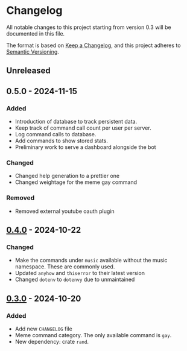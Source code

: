 # Changelog

All notable changes to this project starting from version 0.3 will be documented in this file.

The format is based on [Keep a Changelog](https://keepachangelog.com/en/1.1.0/),
and this project adheres to [Semantic Versioning](https://semver.org/spec/v2.0.0.html).

## Unreleased

## 0.5.0 - 2024-11-15

### Added

- Introduction of database to track persistent data.
- Keep track of command call count per user per server.
- Log command calls to database.
- Add commands to show stored stats.
- Preliminary work to serve a dashboard alongside the bot

### Changed

- Changed help generation to a prettier one
- Changed weightage for the meme gay command

### Removed

- Removed external youtube oauth plugin

## [0.4.0] - 2024-10-22

### Changed

- Make the commands under `music` available without the music namespace. These are commonly used.
- Updated `anyhow` and `thiserror` to their latest version
- Changed `dotenv` to `dotenvy` due to unmaintained

## [0.3.0] - 2024-10-20

### Added

- Add new `CHANGELOG` file
- Meme command category. The only available command is `gay`.
- New dependency: crate `rand`.

[0.4.0]: https://github.com/luqmanishere/ayaya-discord-bot/compare/v0.3.0...v0.4.0
[0.3.0]: https://github.com/luqmanishere/ayaya-discord-bot/compare/v0.2.0...v0.3.0
